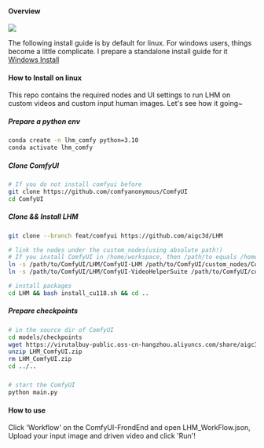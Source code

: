 #### Overview
![](https://virutalbuy-public.oss-cn-hangzhou.aliyuncs.com/share/aigc3d/data/LHM/ComfyUI/UI.png)

The following install guide is by default for linux. For windows users, things become a little complicate. I prepare a standalone install guide for it [Windows Install](https://github.com/aigc3d/LHM/blob/feat/comfyui/Windows11_install.md)

#### How to Install on linux
This repo contains the required nodes and UI settings to run LHM on custom videos and custom input human images. Let's see how it going~

##### Prepare a python env
```bash
conda create -n lhm_comfy python=3.10
conda activate lhm_comfy
```

##### Clone ComfyUI
```bash
# If you do not install comfyui before
git clone https://github.com/comfyanonymous/ComfyUI
cd ComfyUI
```

##### Clone && Install LHM
```bash 
git clone --branch feat/comfyui https://github.com/aigc3d/LHM

# link the nodes under the custom_nodes(using absolute path!)
# If you install ComfyUI in /home/workspace, then /path/to equals /home/workspace.
ln -s /path/to/ComfyUI/LHM/ComfyUI-LHM /path/to/ComfyUI/custom_nodes/ComfyUI-LHM
ln -s /path/to/ComfyUI/LHM/ComfyUI-VideoHelperSuite /path/to/ComfyUI/custom_nodes/ComfyUI-VideoHelperSuite

# install packages
cd LHM && bash install_cu118.sh && cd ..
```

##### Prepare checkpoints
```bash
# in the source dir of ComfyUI
cd models/checkpoints
wget https://virutalbuy-public.oss-cn-hangzhou.aliyuncs.com/share/aigc3d/data/LHM/ComfyUI/LHM_ComfyUI.zip
unzip LHM_ComfyUI.zip
rm LHM_ComfyUI.zip
cd ../..
```

#####
```bash
# start the ComfyUI
python main.py 
```

#### How to use
Click 'Workflow' on the ComfyUI-FrondEnd and open LHM_WorkFlow.json, Upload your input image and driven video and click 'Run'!